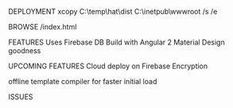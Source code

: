 DEPLOYMENT
xcopy C:\temp\hat\dist C:\inetpub\wwwroot /s /e

BROWSE
<machine name>/index.html

FEATURES
Uses Firebase DB 
Build with Angular 2
Material Design goodness

UPCOMING FEATURES
Cloud deploy on Firebase
Encryption

offline template compiler for faster initial load

ISSUES